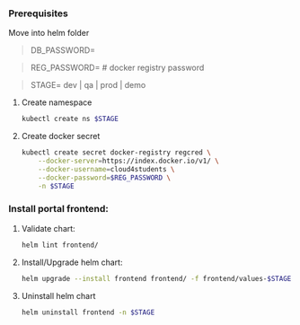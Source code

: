### Prerequisites

Move into helm folder

> DB_PASSWORD= 

> REG_PASSWORD=  # docker registry password

> STAGE= dev | qa | prod | demo

1. Create namespace

    ```sh
    kubectl create ns $STAGE
    ```

2. Create docker secret
    ```sh
    kubectl create secret docker-registry regcred \
        --docker-server=https://index.docker.io/v1/ \
        --docker-username=cloud4students \
        --docker-password=$REG_PASSWORD \
        -n $STAGE
    ```

### Install portal frontend:

1. Validate chart:
    ```sh
    helm lint frontend/
    ```

2. Install/Upgrade helm chart:
    ```sh
    helm upgrade --install frontend frontend/ -f frontend/values-$STAGE.yaml -n $STAGE
    ```

3. Uninstall helm chart
    ```sh
    helm uninstall frontend -n $STAGE
    ```
